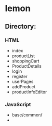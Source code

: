 # lemon
## Directory:
### HTML
- index
- productList
- shoppingCart
- ProductDetails
- login
- register
- userPages
- addProduct
- productInfoEditor
### JavaScript
- base/common/
-
